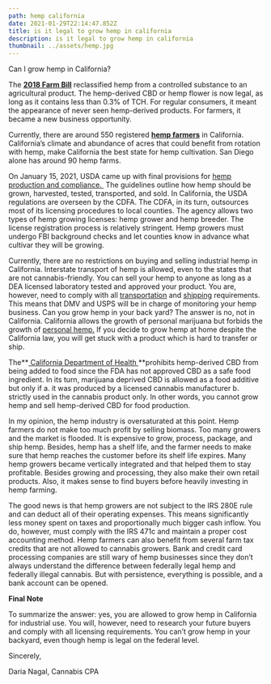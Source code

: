 ```yaml
---
path: hemp california
date: 2021-01-29T22:14:47.852Z
title: is it legal to grow hemp in california
description: is it legal to grow hemp in california
thumbnail: ../assets/hemp.jpg
---
```

Can I grow hemp in California?

The **[2018 Farm Bill](https://www.congress.gov/115/plaws/publ334/PLAW-115publ334.pdf)** reclassified hemp from a controlled substance to an agricultural product. The hemp-derived CBD or hemp flower is now legal, as long as it contains less than 0.3% of TCH. For regular consumers, it meant the appearance of never seen hemp-derived products. For farmers, it became a new business opportunity. 

Currently, there are around 550 registered **[hemp farmers](https://www.cdfa.ca.gov/plant/industrialhemp/docs/Dir_IHGrowers.pdf)** in California. California’s climate and abundance of acres that could benefit from rotation with hemp, make California the best state for hemp cultivation. San Diego alone has around 90 hemp farms. 

On January 15, 2021, USDA came up with final provisions for [hemp production and compliance. ](https://www.ams.usda.gov/rules-regulations/hemp) The guidelines outline how hemp should be grown, harvested, tested, transported, and sold. In California, the USDA regulations are overseen by the CDFA. The CDFA, in its turn, outsources most of its licensing procedures to local counties. The agency allows two types of hemp growing licenses: hemp grower and hemp breeder. The license registration process is relatively stringent. Hemp growers must undergo FBI background checks and let counties know in advance what cultivar they will be growing.

Currently, there are no restrictions on buying and selling industrial hemp in California. Interstate transport of hemp is allowed, even to the states that are not cannabis-friendly. You can sell your hemp to anyone as long as a DEA licensed laboratory tested and approved your product. You are, however, need to comply with all [transportation](http://leginfo.legislature.ca.gov/faces/codes_displaySection.xhtml?sectionNum=81006.&lawCode=FAC) and [shipping](https://about.usps.com/postal-bulletin/2019/pb22521/html/updt_002.htm) requirements. This means that DMV and USPS will be in charge of monitoring your hemp business. Can you grow hemp in your back yard? The answer is no, not in California. California allows the growth of personal marijuana but forbids the growth of [personal hemp.](https://www.cdfa.ca.gov/plant/industrialhemp/faq.html) If you decide to grow hemp at home despite the California law, you will get stuck with a product which is hard to transfer or ship.  

The**[ California Department of Health ](https://www.co.monterey.ca.us/home/showdocument?id=69190)**prohibits hemp-derived CBD from being added to food since the FDA has not approved CBD as a safe food ingredient. In its turn, marijuana deprived CBD is allowed as a food additive but only if a. it was produced by a licensed cannabis manufacturer b. strictly used in the cannabis product only. In other words, you cannot grow hemp and sell hemp-derived CBD for food production.

In my opinion, the hemp industry is oversaturated at this point.  Hemp farmers do not make too much profit by selling biomass. Too many growers and the market is flooded.  It is expensive to grow, process, package, and ship hemp.  Besides, hemp has a shelf life, and the farmer needs to make sure that hemp reaches the customer before its shelf life expires. Many hemp growers became vertically integrated and that helped them to stay profitable. Besides growing and processing, they also make their own retail products. Also, it makes sense to find buyers before heavily investing in hemp farming. 

The good news is that hemp growers are not subject to the IRS 280E rule and can deduct all of their operating expenses. This means significantly less money spent on taxes and proportionally much bigger cash inflow. You do, however, must comply with the IRS 471c and maintain a proper cost accounting method. Hemp farmers can also benefit from several farm tax credits that are not allowed to cannabis growers. Bank and credit card processing companies are still wary of hemp businesses since they don’t always understand the difference between federally legal hemp and federally illegal cannabis. But with persistence, everything is possible, and a bank account can be opened. 

**Final Note**

To summarize the answer: yes, you are allowed to grow hemp in California for industrial use. You will, however, need to research your future buyers and comply with all licensing requirements. You can’t grow hemp in your backyard, even though hemp is legal on the federal level.

Sincerely,

Daria Nagal, Cannabis CPA
